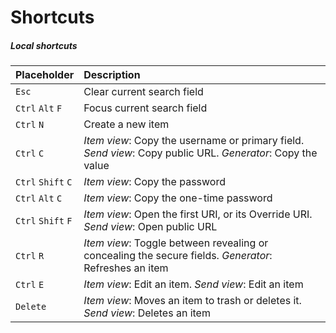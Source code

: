 # Shortcuts

##### Local shortcuts

| Placeholder        | Description                                                                                                |
|:-------------------|:-----------------------------------------------------------------------------------------------------------|
| `Esc`              | Clear current search field                                                                                 |
| `Ctrl` `Alt` `F`   | Focus current search field                                                                                 |
| `Ctrl` `N`         | Create a new item                                                                                          |
| `Ctrl` `C`         | *Item view*: Copy the username or primary field. *Send view*: Copy public URL. *Generator*: Copy the value |
| `Ctrl` `Shift` `C` | *Item view*: Copy the password                                                                             |
| `Ctrl` `Alt` `C`   | *Item view*: Copy the one-time password                                                                    |
| `Ctrl` `Shift` `F` | *Item view*: Open the first URI, or its Override URI. *Send view*: Open public URL                         |
| `Ctrl` `R`         | *Item view*: Toggle between revealing or concealing the secure fields. *Generator*: Refreshes an item      |
| `Ctrl` `E`         | *Item view*: Edit an item. *Send view*: Edit an item                                                       |
| `Delete`           | *Item view*: Moves an item to trash or deletes it. *Send view*: Deletes an item                            |

